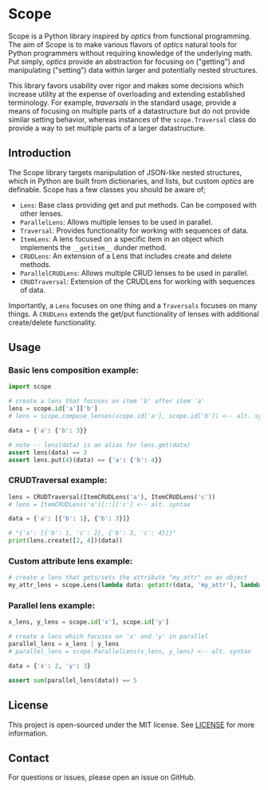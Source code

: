 # Scope

Scope is a Python library inspired by _optics_ from functional programming. The aim of Scope is to make various flavors of _optics_ natural tools for Python programmers without requiring knowledge of the underlying math. Put simply, _optics_ provide an abstraction for focusing on ("getting") and manipulating ("setting") data within larger and potentially nested structures.

This library favors usability over rigor and makes some decisions which increase utility at the expense of overloading and extending established terminology. For example, _traversals_ in the standard usage, provide a means of focusing on multiple parts of a datastructure but do not provide similar setting behavior, whereas instances of the `scope.Traversal` class do provide a way to set multiple parts of a larger datastructure.

## Introduction

The Scope library targets manipulation of JSON-like nested structures, which in Python are built from dictionaries, and lists, but custom _optics_ are definable. Scope has a few classes you should be aware of;

- `Lens`: Base class providing get and put methods. Can be composed with other lenses.
- `ParallelLens`: Allows multiple lenses to be used in parallel.
- `Traversal`: Provides functionality for working with sequences of data.
- `ItemLens`: A lens focused on a specific item in an object which implements the `__getitem__` dunder method.
- `CRUDLens`: An extension of a Lens that includes create and delete methods.
- `ParallelCRUDLens`: Allows multiple CRUD lenses to be used in parallel.
- `CRUDTraversal`: Extension of the CRUDLens for working with sequences of data.

Importantly, a `Lens` focuses on one thing and a `Traversals` focuses on many things. A `CRUDLens` extends the get/put functionality of lenses with additional create/delete functionality.

## Usage

### Basic lens composition example:

```python
import scope

# create a lens that focuses on item 'b' after item 'a'
lens = scope.id['a']['b']
# lens = scope.compose_lenses(scope.id['a'], scope.id['b']) <-- alt. syntax

data = {'a': {'b': 3}}

# note -- lens(data) is an alias for lens.get(data)
assert lens(data) == 3
assert lens.put(4)(data) == {'a': {'b': 4}}
```

### CRUDTraversal example:

```python
lens = CRUDTraversal(ItemCRUDLens('a'), ItemCRUDLens('c'))
# lens = ItemCRUDLens('a')[::]['c'] <-- alt. syntax

data = {'a': [{'b': 1}, {'b': 3}]}

# "{'a': [{'b': 1, 'c': 2}, {'b': 3, 'c': 4}]}"
print(lens.create([2, 4])(data))
```

### Custom attribute lens example:

```python
# create a lens that gets/sets the attribute "my_attr" on an object
my_attr_lens = scope.Lens(lambda data: getattr(data, 'my_attr'), lambda value: lambda data: setattr(data, 'my_attr', value))
```

### Parallel lens example:

```python
x_lens, y_lens = scope.id['x'], scope.id['y']

# create a lens which focuses on 'x' and 'y' in parallel
parallel_lens = x_lens | y_lens
# parallel_lens = scope.ParallelLens(x_lens, y_lens) <-- alt. syntax

data = {'x': 2, 'y': 3}

assert sum(parallel_lens(data)) == 5
```

## License

This project is open-sourced under the MIT license. See [LICENSE](https://github.com/fchughes/scope/blob/main/LICENSE) for more information.

## Contact

For questions or issues, please open an issue on GitHub.
